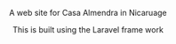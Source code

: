 <p align="center">A web site for Casa Almendra in Nicaruage</p>

<p align="center">This is built using the Laravel frame work</p>
